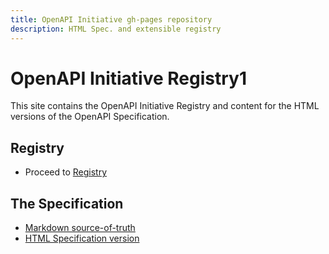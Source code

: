 ```yaml
---
title: OpenAPI Initiative gh-pages repository
description: HTML Spec. and extensible registry
---
```

# OpenAPI Initiative Registry1

This site contains the OpenAPI Initiative Registry and content for the HTML versions of the OpenAPI Specification.

## Registry

* Proceed to [Registry](/registry/index.html)

## The Specification

* [Markdown source-of-truth](https://github.com/OAI/OpenAPI-Specification)
* [HTML Specification version](oas/v3.1.0.html)
